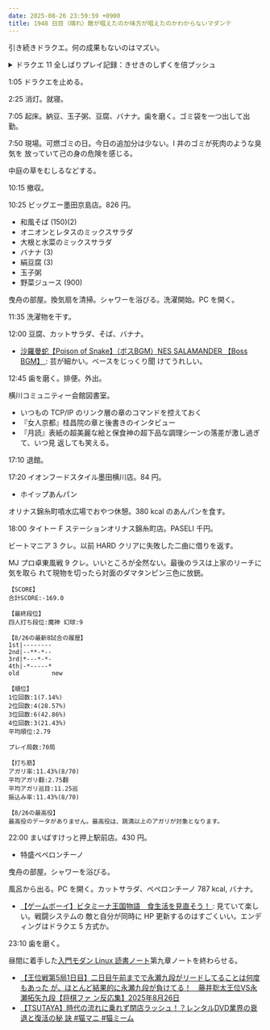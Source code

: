 ```yaml
---
date: 2025-08-26 23:59:59 +0900
title: 1948 日目（晴れ）敵が唱えたのか味方が唱えたのかわからないマダンテ
---
```


引き続きドラクエ。何の成果もないのはマズい。

<details><summary>ドラクエ 11 全しばりプレイ記録：きせきのしずくを倍プッシュ</summary>
<p>引き続き追憶の神殿第二層。平手では無理だと判断し、ゾーンに入ってから戦闘開始してもいいことにする。
まずは主人公を含む四人をゾーンに入れて、聖竜のまもりでなんとかする方向で行ってみる。
やっているうちに、ゾーンが切れたときにもう一つきせきのしずくを消費して、セーニャとベロニカでクロスマダンテという方法を考える。
動けなく呪いがあり、思いどおりになかなか動けないので何度か試すことになるだろう。
クロスマダンテが効くのは見届けた。</p>

<p>しかし、この戦法で通じるなら今まで苦戦してきたボス戦で工夫していたのがバカみたいだ。</p>
</details>

1:05 ドラクエを止める。

2:25 消灯。就寝。

7:05 起床。納豆、玉子粥、豆腐、バナナ。歯を磨く。ゴミ袋を一つ出して出勤。

7:50 現場。可燃ゴミの日。今日の追加分は少ない。I 井のゴミが死肉のような臭気を
放っていて己の身の危険を感じる。

中庭の草をむしるなどする。

10:15 撤収。

10:25 ビッグエー墨田京島店。826 円。

* 和風そば (150)(2)
* オニオンとレタスのミックスサラダ
* 大根と水菜のミックスサラダ
* バナナ (3)
* 絹豆腐 (3)
* 玉子粥
* 野菜ジュース (900)

曳舟の部屋。換気扇を清掃。シャワーを浴びる。洗濯開始。PC を開く。

11:35 洗濯物を干す。

12:00 豆腐、カットサラダ、そば、バナナ。

* [沙羅曼蛇【Poison of Snake】（ボスBGM）NES SALAMANDER 【Boss BGM】
  ](https://www.youtube.com/watch?v=_JlbvGp-2so): 芸が細かい。ベースをじっくり聞
  けてうれしい。

12:45 歯を磨く。排便。外出。

横川コミュニティー会館図書室。

* いつもの TCP/IP のリンク層の章のコマンドを控えておく
* 『女人京都』桂昌院の章と後書きのインタビュー
* 『月読』表紙の超美麗な絵と保食神の超下品な調理シーンの落差が激し過ぎて、いつ見
  返しても笑える。

17:10 退館。

17:20 イオンフードスタイル墨田横川店。84 円。

* ホイップあんパン

オリナス錦糸町噴水広場でおやつ休憩。380 kcal のあんパンを食す。

18:00 タイトー F ステーションオリナス錦糸町店。PASELI 千円。

ビートマニア 3 クレ。以前 HARD クリアに失敗した二曲に借りを返す。

MJ プロ卓東風戦 9 クレ。いいところが全然ない。最後のラスは上家のリーチに気を取ら
れて現物を切ったら対面のダマタンピン三色に放銃。

```text
【SCORE】
合計SCORE:-169.0

【最終段位】
四人打ち段位:魔神 幻球:9

【8/26の最新8試合の履歴】
1st|--------
2nd|--**-*--
3rd|*---*-*-
4th|-*-----*
old         new

【順位】
1位回数:1(7.14%)
2位回数:4(28.57%)
3位回数:6(42.86%)
4位回数:3(21.43%)
平均順位:2.79

プレイ局数:70局

【打ち筋】
アガリ率:11.43%(8/70)
平均アガリ翻:2.75翻
平均アガリ巡目:11.25巡
振込み率:11.43%(8/70)

【8/26の最高役】
最高役のデータがありません。最高役は、跳満以上のアガリが対象となります。
```

22:00 まいばすけっと押上駅前店。430 円。

* 特盛ペペロンチーノ

曳舟の部屋。シャワーを浴びる。

風呂から出る。PC を開く。カットサラダ、ペペロンチーノ 787 kcal, バナナ。

* [【ゲームボーイ】ビタミーナ王国物語　食生活を見直そう！
  ](https://www.youtube.com/watch?v=dRCdOsFjiJo): 見ていて楽しい。戦闘システムの
  敵と自分が同時に HP 更新するのはすごくいい。エンディングはドラクエ 5 方式か。

23:10 歯を磨く。

昼間に着手した[入門モダン Linux 読書ノート][modern-linux]第九章ノートを終わらせる。

* [【王位戦第5局1日目】二日目午前までで永瀬九段がリードしてることは何度もあった
  が、ほとんど結果的に永瀬九段が負けてる！　藤井聡太王位VS永瀬拓矢九段【将棋ファ
  ン反応集】2025年8月26日](https://www.youtube.com/watch?v=ofLqG0A8zZ4)
* [【TSUTAYA】時代の流れに乗れず閉店ラッシュ！？レンタルDVD業界の衰退と復活の秘
  訣 #猫マニ #猫ミーム](https://www.youtube.com/watch?v=itEAL2EwLgA)

[modern-linux]: <https://gist.github.com/showa-yojyo/caf7c68a253184fd07ac5e78cf9270f8>
